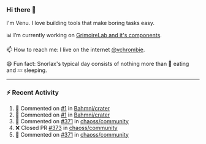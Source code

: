 ### Hi there 👋

I'm Venu. I love building tools that make boring tasks easy.

📊 I’m currently working on [GrimoireLab and it's components](https://chaoss.github.io/grimoirelab).

📫 How to reach me: I live on the internet [@vchrombie](https://www.google.co.in/search?q=vchrombie).

😄 Fun fact: Snorlax's typical day consists of nothing more than :doughnut: eating and :zzz: sleeping.

---

### :zap: Recent Activity

<!--RECENT_ACTIVITY:start-->
1. 💬 Commented on [#1](https://github.com/Bahmni/crater/pull/1#issuecomment-1108202342) in [Bahmni/crater](https://github.com/Bahmni/crater)
2. 💬 Commented on [#1](https://github.com/Bahmni/crater/pull/1#issuecomment-1108199508) in [Bahmni/crater](https://github.com/Bahmni/crater)
3. 💬 Commented on [#371](https://github.com/chaoss/community/pull/371#issuecomment-1107635218) in [chaoss/community](https://github.com/chaoss/community)
4. ❌ Closed PR [#373](https://github.com/chaoss/community/pull/373) in [chaoss/community](https://github.com/chaoss/community)
5. 💬 Commented on [#371](https://github.com/chaoss/community/pull/371#issuecomment-1107624888) in [chaoss/community](https://github.com/chaoss/community)
<!--RECENT_ACTIVITY:end-->

<!--
**vchrombie/vchrombie** is a ✨ _special_ ✨ repository because its `README.md` (this file) appears on your GitHub profile.

Here are some ideas to get you started:

- 🔭 I’m currently working on ...
- 🌱 I’m currently learning ...
- 👯 I’m looking to collaborate on ...
- 🤔 I’m looking for help with ...
- 💬 Ask me about ...
- 📫 How to reach me: ...
- 😄 Pronouns: ...
- ⚡ Fun fact: ...
-->
